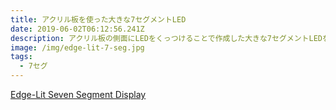 ```yaml
---
title: アクリル板を使った大きな7セグメントLED
date: 2019-06-02T06:12:56.241Z
description: アクリル板の側面にLEDをくっつけることで作成した大きな7セグメントLEDを紹介します。
image: /img/edge-lit-7-seg.jpg
tags:
  - 7セグ
---
```

[Edge-Lit Seven Segment Display](http://www.geekmomprojects.com/edge-lit-seven-segment-display/)
